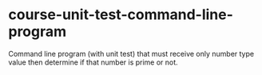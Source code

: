 # course-unit-test-command-line-program
Command line program (with unit test) that must receive only number type value then determine if that number is prime or not.

